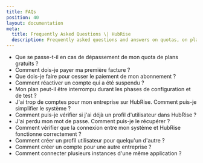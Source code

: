 ```yaml
---
title: FAQs
position: 40
layout: documentation
meta:
  title: Frequently Asked Questions \| HubRise
  description: Frequently asked questions and answers on quotas, on plans, on user profile, on accounts, on connections and a lot more.
---
```


- <Link to="/docs/faqs/free-plan-quota-exceeded-what-happens/">Que se passe-t-il en cas de dépassement de mon quota de plans gratuits&nbsp;?</Link>
- <Link to="/docs/faqs/pay-first-invoice/">Comment dois-je payer ma première facture&nbsp;?</Link>
- <Link to="/docs/faqs/stop-paying-subscription/">Que dois-je faire pour cesser le paiement de mon abonnement&nbsp;?</Link>
- <Link to="/docs/faqs/reactivate-suspended-account/">Comment réactiver un compte qui a été suspendu&nbsp;?</Link>
- <Link to="/docs/faqs/pause-plan-during-setup-and-test-phases/">Mon plan peut-il être interrompu durant les phases de configuration et de test&nbsp;?</Link>
- <Link to="/docs/faqs/how-can-i-clear-accounts/">J'ai trop de comptes pour mon entreprise sur HubRise. Comment puis-je simplifier le système&nbsp;?</Link>
- <Link to="/docs/faqs/check-if-i-already-have-a-user-profile-in-hubrise/">Comment puis-je vérifier si j'ai déjà un profil d'utilisateur dans HubRise&nbsp;?</Link>
- <Link to="/docs/faqs/recover-lost-password-in-hubrise/">J'ai perdu mon mot de passe. Comment puis-je le récupérer&nbsp;?</Link>
- <Link to="/docs/faqs/check-connection-between-my-system-and-hubrise/">Comment vérifier que la connexion entre mon système et HubRise fonctionne correctement&nbsp;?</Link>
- <Link to="/docs/faqs/create-a-user-profile-for-another-person/">Comment créer un profil utilisateur pour quelqu'un d'autre&nbsp;?</Link>
- <Link to="/docs/faqs/create-an-account-for-another-business/">Comment créer un compte pour une autre entreprise&nbsp;?</Link>
- <Link to="/docs/faqs/connect-multiple-instances-same-app/">Comment connecter plusieurs instances d'une même application&nbsp;?</Link>
